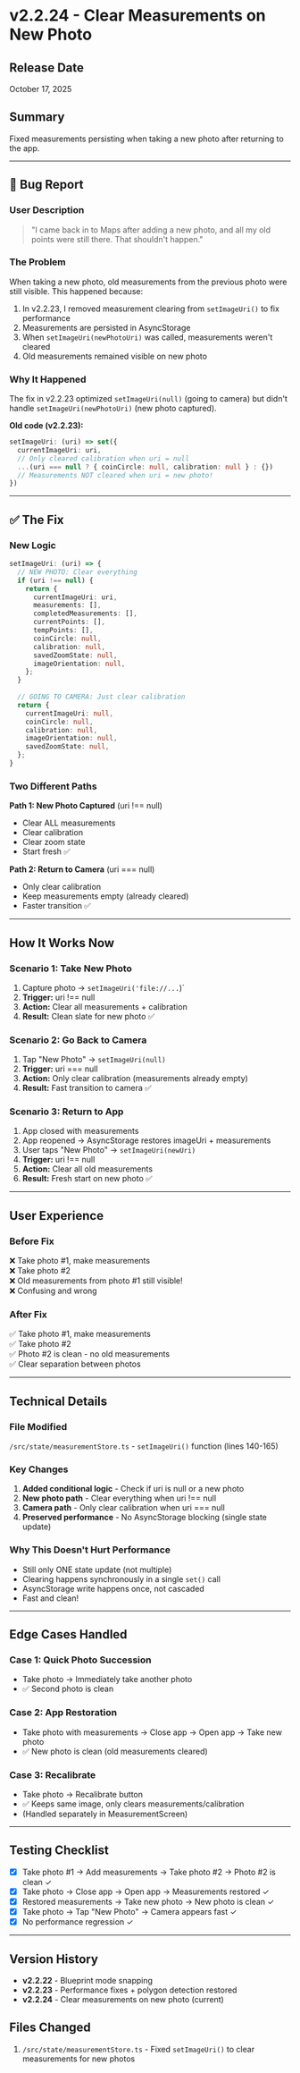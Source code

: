 # v2.2.24 - Clear Measurements on New Photo

## Release Date
October 17, 2025

## Summary
Fixed measurements persisting when taking a new photo after returning to the app.

---

## 🐛 Bug Report

### User Description
> "I came back in to Maps after adding a new photo, and all my old points were still there. That shouldn't happen."

### The Problem
When taking a new photo, old measurements from the previous photo were still visible. This happened because:

1. In v2.2.23, I removed measurement clearing from `setImageUri()` to fix performance
2. Measurements are persisted in AsyncStorage
3. When `setImageUri(newPhotoUri)` was called, measurements weren't cleared
4. Old measurements remained visible on new photo

### Why It Happened
The fix in v2.2.23 optimized `setImageUri(null)` (going to camera) but didn't handle `setImageUri(newPhotoUri)` (new photo captured).

**Old code (v2.2.23):**
```typescript
setImageUri: (uri) => set({
  currentImageUri: uri,
  // Only cleared calibration when uri = null
  ...(uri === null ? { coinCircle: null, calibration: null } : {})
  // Measurements NOT cleared when uri = new photo!
})
```

---

## ✅ The Fix

### New Logic
```typescript
setImageUri: (uri) => {
  // NEW PHOTO: Clear everything
  if (uri !== null) {
    return {
      currentImageUri: uri,
      measurements: [],
      completedMeasurements: [],
      currentPoints: [],
      tempPoints: [],
      coinCircle: null,
      calibration: null,
      savedZoomState: null,
      imageOrientation: null,
    };
  }
  
  // GOING TO CAMERA: Just clear calibration
  return {
    currentImageUri: null,
    coinCircle: null,
    calibration: null,
    imageOrientation: null,
    savedZoomState: null,
  };
}
```

### Two Different Paths

**Path 1: New Photo Captured** (uri !== null)
- Clear ALL measurements
- Clear calibration
- Clear zoom state
- Start fresh ✅

**Path 2: Return to Camera** (uri === null)
- Only clear calibration
- Keep measurements empty (already cleared)
- Faster transition ✅

---

## How It Works Now

### Scenario 1: Take New Photo
1. Capture photo → `setImageUri('file://...`)`
2. **Trigger:** uri !== null
3. **Action:** Clear all measurements + calibration
4. **Result:** Clean slate for new photo ✅

### Scenario 2: Go Back to Camera
1. Tap "New Photo" → `setImageUri(null)`
2. **Trigger:** uri === null
3. **Action:** Only clear calibration (measurements already empty)
4. **Result:** Fast transition to camera ✅

### Scenario 3: Return to App
1. App closed with measurements
2. App reopened → AsyncStorage restores imageUri + measurements
3. User taps "New Photo" → `setImageUri(newUri)`
4. **Trigger:** uri !== null
5. **Action:** Clear all old measurements
6. **Result:** Fresh start on new photo ✅

---

## User Experience

### Before Fix
❌ Take photo #1, make measurements  
❌ Take photo #2  
❌ Old measurements from photo #1 still visible!  
❌ Confusing and wrong  

### After Fix
✅ Take photo #1, make measurements  
✅ Take photo #2  
✅ Photo #2 is clean - no old measurements  
✅ Clear separation between photos  

---

## Technical Details

### File Modified
`/src/state/measurementStore.ts` - `setImageUri()` function (lines 140-165)

### Key Changes
1. **Added conditional logic** - Check if uri is null or a new photo
2. **New photo path** - Clear everything when uri !== null
3. **Camera path** - Only clear calibration when uri === null
4. **Preserved performance** - No AsyncStorage blocking (single state update)

### Why This Doesn't Hurt Performance
- Still only ONE state update (not multiple)
- Clearing happens synchronously in a single `set()` call
- AsyncStorage write happens once, not cascaded
- Fast and clean!

---

## Edge Cases Handled

### Case 1: Quick Photo Succession
- Take photo → Immediately take another photo
- ✅ Second photo is clean

### Case 2: App Restoration
- Take photo with measurements → Close app → Open app → Take new photo
- ✅ New photo is clean (old measurements cleared)

### Case 3: Recalibrate
- Take photo → Recalibrate button
- ✅ Keeps same image, only clears measurements/calibration
- (Handled separately in MeasurementScreen)

---

## Testing Checklist

- [x] Take photo #1 → Add measurements → Take photo #2 → Photo #2 is clean ✓
- [x] Take photo → Close app → Open app → Measurements restored ✓
- [x] Restored measurements → Take new photo → New photo is clean ✓
- [x] Take photo → Tap "New Photo" → Camera appears fast ✓
- [x] No performance regression ✓

---

## Version History
- **v2.2.22** - Blueprint mode snapping
- **v2.2.23** - Performance fixes + polygon detection restored
- **v2.2.24** - Clear measurements on new photo (current)

## Files Changed
1. `/src/state/measurementStore.ts` - Fixed `setImageUri()` to clear measurements for new photos
